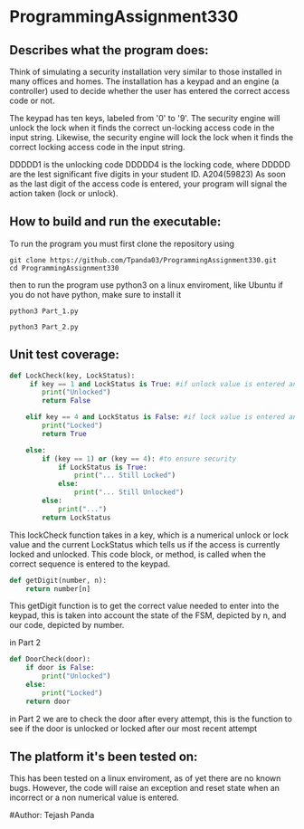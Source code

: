 # ProgrammingAssignment330

## Describes what the program does:
Think of simulating a security installation very similar to those installed in many offices and homes. The installation has a keypad and an engine (a controller) used to decide whether the user has entered the correct access code or not.

The keypad has ten keys, labeled from '0' to '9'. The security engine will unlock the lock when it finds the correct un-locking access code in the input string. Likewise, the security engine will lock the lock when it finds the correct locking access code in the input string.

DDDDD1 is the unlocking code
DDDDD4 is the locking code, where DDDDD are the lest significant five digits in your student ID. A204(59823)
As soon as the last digit of the access code is entered, your program will signal the action taken (lock or unlock).

## How to build and run the executable:
To run the program you must first clone the repository using 

```
git clone https://github.com/Tpanda03/ProgrammingAssignment330.git
cd ProgrammingAssignment330
```

then to run the program use python3 on a linux enviroment, like Ubuntu
if you do not have python, make sure to install it

```
python3 Part_1.py
```
```
python3 Part_2.py
```

## Unit test coverage:
```Python
def LockCheck(key, LockStatus):
     if key == 1 and LockStatus is True: #if unlock value is entered and lock is locked
        print("Unlocked")
        return False

    elif key == 4 and LockStatus is False: #if lock value is entered and lock is unlocked
        print("Locked")
        return True

    else:
        if (key == 1) or (key == 4): #to ensure security
            if LockStatus is True:
                print("... Still Locked")
            else:
                print("... Still Unlocked")
        else:
            print("...")
        return LockStatus
```
This lockCheck function takes in a key, which is a numerical unlock or lock value and the current LockStatus which tells us if the access is currently locked and unlocked. This code block, or method, is called when the correct sequence is entered to the keypad.

```Python
def getDigit(number, n):
    return number[n]
```
This getDigit function is to get the correct value needed to enter into the keypad, this is taken into account the state of the FSM, depicted by n, and our code, depicted by number. 

in Part 2
```Python
def DoorCheck(door):
    if door is False:
        print("Unlocked")
    else:
        print("Locked")
    return door
```
in Part 2 we are to check the door after every attempt, this is the function to see if the door is unlocked or locked after our most recent attempt

## The platform it's been tested on:
This has been tested on a linux enviroment, as of yet there are no known bugs.
However,
the code will raise an exception and reset state when an incorrect or a non numerical value is entered.

#Author: Tejash Panda

